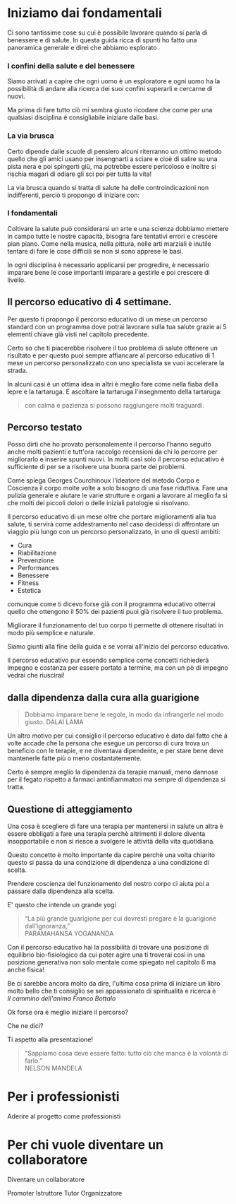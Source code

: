 # Iniziamo dai fondamentali 

Ci sono tantissime cose su cui è possibile lavorare quando si parla di benessere e di salute. In questa guida ricca di spunti ho fatto una panoramica generale e direi che abbiamo esplorato

### I confini della salute e del benessere 

Siamo arrivati a capire che ogni uomo è un esploratore e ogni uomo ha la possibilità di andare alla ricerca dei suoi confini superarli e cercarne di nuovi.

Ma prima di fare tutto ciò mi sembra giusto ricodare che come per una qualsiasi disciplina è consigliabile iniziare dalle basi.

### La via brusca
Certo dipende dalle scuole di pensiero alcuni riterranno un ottimo metodo quello che gli amici usano per insengnarti a sciare e cioè di salire su una pista nera e poi spingerti giù, ma potrebbe essere pericoloso e inoltre si rischia magari di odiare gli sci poi per tutta la vita! 

La via brusca  quando si tratta di salute ha delle controindicazioni non indifferenti, perciò ti propongo di iniziare con: 

### I  fondamentali

Coltivare la salute può considerarsi un arte e una scienza dobbiamo mettere in campo tutte le nostre capacità, bisogna fare tentativi errori e crescere pian piano. Come nella musica, nella pittura, nelle arti marziali è inutile tentare di fare le cose difficili se non si sono apprese le basi. 

In ogni disciplina è necessario applicarsi per progredire, è necessario imparare  bene le cose importanti imparare a gestirle e poi crescere di livello.

## Il percorso educativo di 4 settimane.

Per questo ti propongo il percorso educativo di un mese un percorso standard con un programma dove potrai lavorare sulla tua salute grazie ai 5 elementi chiave già visti nel capitolo precedente.

Certo so che ti piacerebbe risolvere il tuo problema di salute ottenere un risultato e per questo puoi sempre affiancare al percorso educativo di 1 mese un percorso  personalizzato con uno specialista se vuoi accelerare la strada. 

In alcuni casi è un ottima idea in altri è meglio fare come nella fiaba della lepre e la tartaruga. E ascoltare la tartaruga  l'insegnmento della tartaruga:
 
> con calma e pazienza si possono raggiungere molti traguardi.


## Percorso testato

Posso dirti che ho provato personalemente il percorso l'hanno seguito anche molti pazienti e tutt'ora raccolgo recensioni da chi lo percorre per migliorarlo e inserire spunti nuovi.
In molti casi solo il percorso educativo è sufficiente di per se a risolvere una buona parte dei problemi.

Come spiega Georges Courchinoux l'ideatore del metodo Corpo e Coscienza il corpo molte volte a solo bisogno di una fase riduttiva. Fare una pulizia generale e aiutare le varie strutture e organi a lavorare al meglio fa si che molti dei piccoli dolori o delle iniziali patologie si risolvano.

Il percorso educativo di un mese oltre che portare miglioramenti alla tua salute, ti servirà come addestramento nel caso decidessi di affrontare un viaggio più lungo con un percorso personalizzato, in uno di questi ambiti:

- Cura
- Riabilitazione
- Prevenzione
- Performances
- Benessere
- Fitness
- Estetica

comunque come ti dicevo forse già con il programma educativo otterrai  quello che ottengono il 50% dei pazienti puoi già risolvere  il tuo problema.


Migliorare il funzionamento del tuo corpo ti permette di ottenere risultati in modo più semplice e naturale.
 
Siamo giunti alla fine della guida e se vorrai  all'inizio del percorso educativo.

Il percorso educativo pur essendo semplice come concetti richiederà impegno e costanza per essere portato a termine, ma con un pò di impegno vedrai che riuscirai!


## dalla dipendenza dalla cura alla guarigione
 
> Dobbiamo imparare bene le regole, in modo da infrangerle nel modo giusto.
DALAI LAMA

Un altro motivo per cui consiglio il percorso educativo è dato dal fatto che a volte accade che la persona che esegue un percorso di cura trova un beneficio con le terapie, e ne diventava dipendente, e per stare bene deve mantenerle fatte più o meno costantatemente.

Certo è sempre meglio la dipendenza da terapie manuali, meno dannose per il fegato rispetto a farmaci antinfiammatori ma sempre di dipendenza si tratta.

## Questione di atteggiamento 

Una cosa è scegliere di fare una terapia per mantenersi in salute un altra è essere obbligati a fare una terapia perchè altrimenti il dolore diventa insopportabile e non si riesce a svolgere le attività della vita quotidiana.

Questo concetto è molto importante da capire perchè una volta chiarito questo si passa da una condizione di dipendenza a una condizione di scelta.

Prendere coscienza del funzionamento del nostro corpo ci aiuta poi a passare dalla dipendenza alla scelta.

E' questo che intende un grande yogi

> “La più grande  guarigione per cui dovresti  pregare  è la  guarigione dall’ignoranza,”  
> PARAMAHANSA YOGANANDA


Con il percorso educativo hai la possibilità di trovare una posizione di equilibrio bio-fisiologico da cui poter agire una ti troverai così in una posizione generativa non solo mentale come spiegato nel capitolo 6 ma anche fisica!

Be ci sarebbe ancora molto da dire, l'ultima cosa prima di iniziare un libro molto bello che ti consiglio se sei appassionato di spiritualità e ricerca è  
*Il cammino dell'anima Franco Bottalo*

Ok forse ora è meglio iniziare il percorso? 

Che ne dici? 

Ti aspetto alla presentazione! 

> “Sappiamo cosa deve  essere fatto: tutto ciò che manca è la  volontà di farlo.”  
NELSON MANDELA





# Per i professionisti 
Aderire al progetto come professionisti


# Per chi vuole diventare un collaboratore

Diventare un collaboratore

Promoter
Istruttore
Tutor
Organizzatore 
<!--stackedit_data:
eyJoaXN0b3J5IjpbOTA2NjE5OTM3LDIwMDc4Njc5OTUsLTIxOD
I4MDg0MiwtMTczOTg2MzczNiwtNjE4NDA5NzE2LC0xNTU3NjE5
OTk1LDM5ODQxOTk0Myw2MzI5ODI0MzcsMjAzMDE4MTg2NSwxMT
A2NjEyNDkwLDQ4MzE3MTg5MywtMTg4ODAyNTI3NiwxMDQyNTAy
MzIxLC0xOTMxNDI2OTk1XX0=
-->